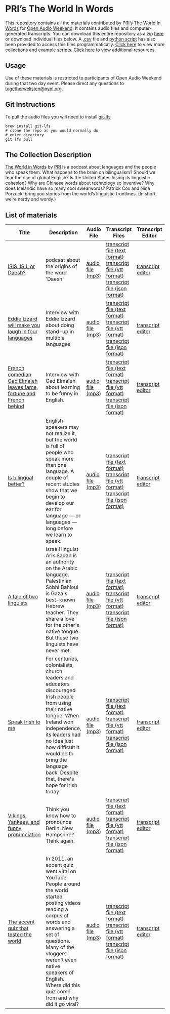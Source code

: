 # PRI’s The World In Words

This repository contains all the materials contributed by [PRI’s The World In Words](http://www.pri.org/collections/world-words) for [Open Audio Weekend](https://github.com/nypl-openaudio/start-here). It contains audio files and computer-generated transcripts. You can download this entire repository as a zip [here](https://s3.amazonaws.com/togetherwelisten.nypl.org/data/data-pri-world-in-words.zip) or download individual files below. A [.csv](https://github.com/nypl-openaudio/data-pri-world-in-words/blob/master/manifest.csv) file and [python script](https://github.com/nypl-openaudio/data-pri-world-in-words/blob/master/get_materials.py) has also been provided to access this files programmatically. [Click here](https://github.com/nypl-openaudio/start-here/materials) to view more collections and example scripts. [Click here](https://github.com/nypl-openaudio/start-here#resources) to view additional resources.

## Usage
Use of these materials is restricted to participants of Open Audio Weekend during that two day event. Please direct any questions to [togetherwelisten@nypl.org](mailto:togetherwelisten@nypl.org).

## Git Instructions
To pull the audio files you will need to install [git-lfs](https://git-lfs.github.com/)

```
brew install git-lfs
# clone the repo as you would normally do
# enter directory
git lfs pull
```

## The Collection Description
[The World in Words](http://www.pri.org/collections/world-words) by [PRI](http://www.pri.org/) is a podcast about languages and the people who speak them. What happens to the brain on bilingualism? Should we fear the rise of global English? Is the United States losing its linguistic cohesion? Why are Chinese words about technology so inventive? Why does Icelandic have so many cool swearwords? Patrick Cox and Nina Porzucki bring you stories from the world’s linguistic frontlines. (In short, we’re nerdy and wordy.)

## List of materials
| Title | Description | Audio File | Transcript Files | Transcript Editor |
|---|---|---|---|---|
| [ISIS, ISIL or Daesh?](https://audioboom.com/boos/3824674-isis-isil-or-daesh) | podcast about the origins of the word 'Daesh' | [audio file (mp3)](https://github.com/nypl-openaudio/data-pri-world-in-words/raw/master/audio/wiw382.mp3) | [transcript file (text format)](https://github.com/nypl-openaudio/data-pri-world-in-words/raw/master/transcripts/text/wiw382.text) [transcript file (vtt format)](https://github.com/nypl-openaudio/data-pri-world-in-words/raw/master/transcripts/vtt/wiw382.vtt) [transcript file (json format)](https://github.com/nypl-openaudio/data-pri-world-in-words/raw/master/transcripts/json/wiw382.json) | [transcript editor](https://opentranscript.herokuapp.com/transcripts/wiw382) |
| [Eddie Izzard will make you laugh in four languages](https://audioboom.com/boos/4159472-eddie-izzard-will-make-you-laugh-in-four-languages) | Interview with Eddie Izzard about doing stand-up in multiple languages | [audio file (mp3)](https://github.com/nypl-openaudio/data-pri-world-in-words/raw/master/audio/wiw393.mp3) | [transcript file (text format)](https://github.com/nypl-openaudio/data-pri-world-in-words/raw/master/transcripts/text/wiw393.text) [transcript file (vtt format)](https://github.com/nypl-openaudio/data-pri-world-in-words/raw/master/transcripts/vtt/wiw393.vtt) [transcript file (json format)](https://github.com/nypl-openaudio/data-pri-world-in-words/raw/master/transcripts/json/wiw393.json) | [transcript editor](https://opentranscript.herokuapp.com/transcripts/wiw393) |
| [French comedian Gad Elmaleh leaves fame, fortune and French behind](https://audioboom.com/boos/4085368-moroccan-french-comic-gad-elmaleh-leaves-fame-and-french-behind) | Interview with Gad Elmaleh about learning to be funny in English. | [audio file (mp3)](https://github.com/nypl-openaudio/data-pri-world-in-words/raw/master/audio/wiw391.mp3) | [transcript file (text format)](https://github.com/nypl-openaudio/data-pri-world-in-words/raw/master/transcripts/text/wiw391.text) [transcript file (vtt format)](https://github.com/nypl-openaudio/data-pri-world-in-words/raw/master/transcripts/vtt/wiw391.vtt) [transcript file (json format)](https://github.com/nypl-openaudio/data-pri-world-in-words/raw/master/transcripts/json/wiw391.json) | [transcript editor](https://opentranscript.herokuapp.com/transcripts/wiw391) |
| [Is bilingual better?](https://audioboom.com/boos/4257235-is-bilingual-better) | English speakers may not realize it, but the world is full of people who speak more than one language. A couple of recent studies show that we begin to develop our ear for language — or languages — long before we learn to speak. | [audio file (mp3)](https://github.com/nypl-openaudio/data-pri-world-in-words/raw/master/audio/wiw386.mp3) | [transcript file (text format)](https://github.com/nypl-openaudio/data-pri-world-in-words/raw/master/transcripts/text/wiw386.text) [transcript file (vtt format)](https://github.com/nypl-openaudio/data-pri-world-in-words/raw/master/transcripts/vtt/wiw386.vtt) [transcript file (json format)](https://github.com/nypl-openaudio/data-pri-world-in-words/raw/master/transcripts/json/wiw386.json) | [transcript editor](https://opentranscript.herokuapp.com/transcripts/wiw386) |
| [A tale of two linguists](https://audioboom.com/boos/3854741-a-tale-of-two-linguists) | Israeli linguist Arik Sadan is an authority on the Arabic language. Palestinian Sobhi Bahloul is Gaza's best-known Hebrew teacher. They share a love for the other's native tongue. But these two linguists have never met. | [audio file (mp3)](https://github.com/nypl-openaudio/data-pri-world-in-words/raw/master/audio/wiw383.mp3) | [transcript file (text format)](https://github.com/nypl-openaudio/data-pri-world-in-words/raw/master/transcripts/text/wiw383.text) [transcript file (vtt format)](https://github.com/nypl-openaudio/data-pri-world-in-words/raw/master/transcripts/vtt/wiw383.vtt) [transcript file (json format)](https://github.com/nypl-openaudio/data-pri-world-in-words/raw/master/transcripts/json/wiw383.json) | [transcript editor](https://opentranscript.herokuapp.com/transcripts/wiw383) |
| [Speak Irish to me](https://audioboom.com/boos/4316241-speak-irish-to-me) | For centuries, colonialists, church leaders and educators discouraged Irish people from using their native tongue. When Ireland won independence, its leaders had no idea just how difficult it would be to bring the language back. Despite that, there's hope for Irish today. | [audio file (mp3)](https://github.com/nypl-openaudio/data-pri-world-in-words/raw/master/audio/wiw388.mp3) | [transcript file (text format)](https://github.com/nypl-openaudio/data-pri-world-in-words/raw/master/transcripts/text/wiw388.text) [transcript file (vtt format)](https://github.com/nypl-openaudio/data-pri-world-in-words/raw/master/transcripts/vtt/wiw388.vtt) [transcript file (json format)](https://github.com/nypl-openaudio/data-pri-world-in-words/raw/master/transcripts/json/wiw388.json) | [transcript editor](https://opentranscript.herokuapp.com/transcripts/wiw388) |
| [Vikings, Yankees, and funny pronunciation](https://audioboom.com/boos/4492205-vikings-yankees-and-funny-pronunciation) | Think you know how to pronounce Berlin, New Hampshire? Think again. | [audio file (mp3)](https://github.com/nypl-openaudio/data-pri-world-in-words/raw/master/audio/wiw401.mp3) | [transcript file (text format)](https://github.com/nypl-openaudio/data-pri-world-in-words/raw/master/transcripts/text/wiw401.text) [transcript file (vtt format)](https://github.com/nypl-openaudio/data-pri-world-in-words/raw/master/transcripts/vtt/wiw401.vtt) [transcript file (json format)](https://github.com/nypl-openaudio/data-pri-world-in-words/raw/master/transcripts/json/wiw401.json) | [transcript editor](https://opentranscript.herokuapp.com/transcripts/wiw401) |
| [The accent quiz that tested the world](https://audioboom.com/boos/3805833-the-accent-quiz-that-tested-the-world) | In 2011, an accent quiz went viral on YouTube. People around the world started posting videos reading a corpus of words and answering a set of questions. Many of the vloggers weren't even native speakers of English. Where did this quiz come from and why did it go viral? | [audio file (mp3)](https://github.com/nypl-openaudio/data-pri-world-in-words/raw/master/audio/wiw367.mp3) | [transcript file (text format)](https://github.com/nypl-openaudio/data-pri-world-in-words/raw/master/transcripts/text/wiw367.text) [transcript file (vtt format)](https://github.com/nypl-openaudio/data-pri-world-in-words/raw/master/transcripts/vtt/wiw367.vtt) [transcript file (json format)](https://github.com/nypl-openaudio/data-pri-world-in-words/raw/master/transcripts/json/wiw367.json) | [transcript editor](https://opentranscript.herokuapp.com/transcripts/wiw367) |

